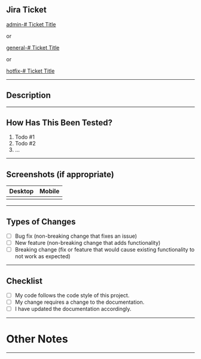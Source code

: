 <!--- Provide a general summary of your changes in the Title above -->

## Jira Ticket

[admin-# Ticket Title](https://licemba.atlassian.net/browse/AUD-#)

or

[general-# Ticket Title](https://licemba.atlassian.net/browse/AUD-#)

or

[hotfix-# Ticket Title](https://licemba.atlassian.net/browse/AUD-#)

---

## Description

<!--- Describe your changes in detail -->

---

## How Has This Been Tested?

<!--- Please describe in detail how you tested your changes. -->
<!--- Include details of your testing environment, the tests you ran to -->
<!--- see how your change affects other areas of the code, etc. -->
1. Todo #1
2. Todo #2
3. ...

---

## Screenshots (if appropriate)

| Desktop | Mobile |
| ------- | ------ |
|         |        |

---

## Types of Changes

<!--- What types of changes does your code introduce? Put an x in all the boxes that apply: -->

- [ ] Bug fix (non-breaking change that fixes an issue)
- [ ] New feature (non-breaking change that adds functionality)
- [ ] Breaking change (fix or feature that would cause existing functionality to not work as expected)

---

## Checklist

<!--- Go over all the following points, and put an x in all the boxes that apply. -->
<!--- If you're unsure about any of these, don't hesitate to ask. We're here to help! -->

- [ ] My code follows the code style of this project.
- [ ] My change requires a change to the documentation.
- [ ] I have updated the documentation accordingly.

---

# Other Notes

<!---
Add any notes or dependencies for this PR here or leave as NONE
-->
---
